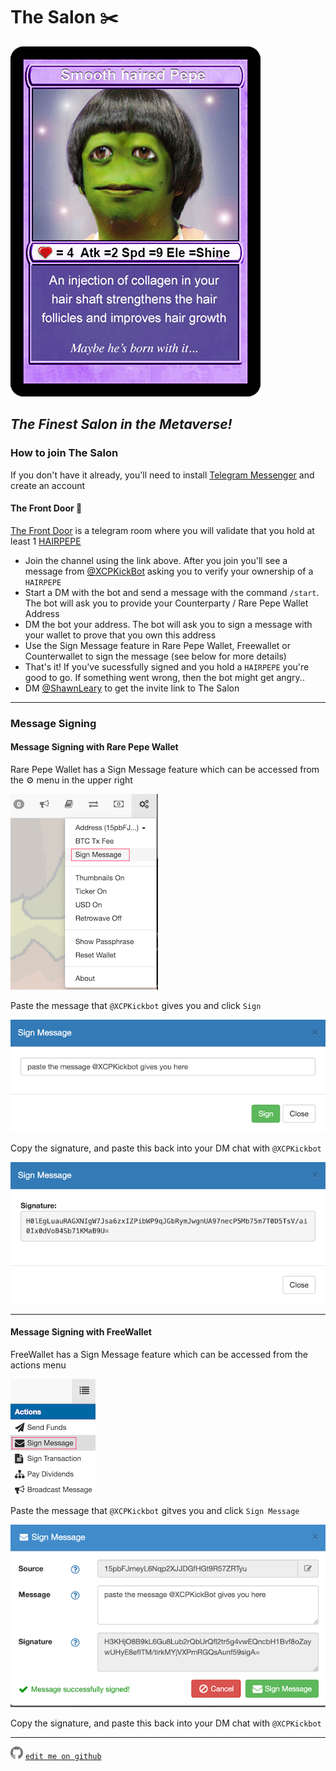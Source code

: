 # The Salon ✂️
![HAIRPEPE](assets/user/HAIRPEPE.png)

## *The Finest Salon in the Metaverse!*

### How to join The Salon

If you don't have it already, you'll need to install [Telegram Messenger](https://telegram.org/) and create an account

#### The Front Door 🚪

[The Front Door](https://t.me/HAIRPEPE) is a telegram room where you will validate that you hold at least 1 [HAIRPEPE](https://pepe.wtf/asset/HAIRPEPE)

* Join the channel using the link above. After you join you'll see a message from [@XCPKickBot](https://t.me/XCPKickBot) asking you to verify your ownership of a `HAIRPEPE`
* Start a DM with the bot and send a message with the command `/start`. The bot will ask you to provide your Counterparty / Rare Pepe Wallet Address
* DM the bot your address. The bot will ask you to sign a message with your wallet to prove that you own this address
* Use the Sign Message feature in Rare Pepe Wallet, Freewallet or Counterwallet to sign the message (see below for more details)
* That's it! If you've sucessfully signed and you hold a `HAIRPEPE` you're good to go. If something went wrong, then the bot might get angry..
* DM [@ShawnLeary](https://t.me/ShawnLeary) to get the invite link to The Salon

---

### Message Signing

#### Message Signing with Rare Pepe Wallet
Rare Pepe Wallet has a Sign Message feature which can be accessed from the ⚙️ menu in the upper right

![rpw1](assets/user/rpw1.png)

Paste the message that `@XCPKickbot` gives you and click `Sign`

![rpw2](assets/user/rpw2.png)

Copy the signature, and paste this back into your DM chat with `@XCPKickbot`

![rpw3](assets/user/rpw3.png)

---

#### Message Signing with FreeWallet

FreeWallet has a Sign Message feature which can be accessed from the actions menu

![fw1](assets/user/fw1.png)

Paste the message that `@XCPKickbot` gitves you and click `Sign Message`

![fw2](assets/user/fw2.png)

Copy the signature, and paste this back into your DM chat with `@XCPKickbot`

---


![GitHub Logo](assets/user/github.png)  [`edit me on github`](https://github.com/windsok/thesalon)
